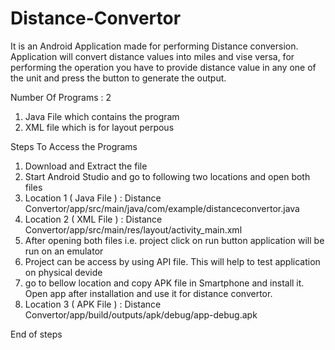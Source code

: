 # Distance-Convertor

It is an Android Application made for performing Distance conversion. Application will convert distance values into miles and vise versa, for performing the operation you have to provide distance value in any one of the unit and press the button to generate the output.

Number Of Programs : 2

1) Java File which contains the program
2) XML file which is for layout perpous

Steps To Access the Programs

1) Download and Extract the file
2) Start Android Studio and go to following two locations and open both files
3) Location 1 ( Java File ) : Distance Convertor/app/src/main/java/com/example/distanceconvertor.java
4) Location 2 ( XML File ) : Distance Convertor/app/src/main/res/layout/activity_main.xml
5) After opening both files i.e. project click on run button application will be run on an emulator
6) Project can be access by using API file. This will help to test application on physical devide
7) go to bellow location and copy APK file in Smartphone and install it. Open app after installation and use it for distance convertor.
8) Location 3 ( APK File ) : Distance Convertor/app/build/outputs/apk/debug/app-debug.apk

End of steps
